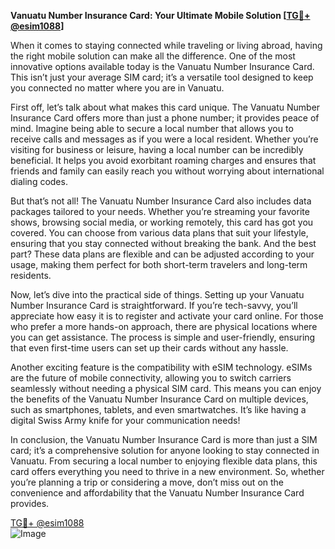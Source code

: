 **Vanuatu Number Insurance Card: Your Ultimate Mobile Solution [[TG💪+ @esim1088](https://t.me/s/esim1088)]**

When it comes to staying connected while traveling or living abroad, having the right mobile solution can make all the difference. One of the most innovative options available today is the Vanuatu Number Insurance Card. This isn’t just your average SIM card; it’s a versatile tool designed to keep you connected no matter where you are in Vanuatu.

First off, let’s talk about what makes this card unique. The Vanuatu Number Insurance Card offers more than just a phone number; it provides peace of mind. Imagine being able to secure a local number that allows you to receive calls and messages as if you were a local resident. Whether you’re visiting for business or leisure, having a local number can be incredibly beneficial. It helps you avoid exorbitant roaming charges and ensures that friends and family can easily reach you without worrying about international dialing codes.

But that’s not all! The Vanuatu Number Insurance Card also includes data packages tailored to your needs. Whether you’re streaming your favorite shows, browsing social media, or working remotely, this card has got you covered. You can choose from various data plans that suit your lifestyle, ensuring that you stay connected without breaking the bank. And the best part? These data plans are flexible and can be adjusted according to your usage, making them perfect for both short-term travelers and long-term residents.

Now, let’s dive into the practical side of things. Setting up your Vanuatu Number Insurance Card is straightforward. If you’re tech-savvy, you’ll appreciate how easy it is to register and activate your card online. For those who prefer a more hands-on approach, there are physical locations where you can get assistance. The process is simple and user-friendly, ensuring that even first-time users can set up their cards without any hassle.

Another exciting feature is the compatibility with eSIM technology. eSIMs are the future of mobile connectivity, allowing you to switch carriers seamlessly without needing a physical SIM card. This means you can enjoy the benefits of the Vanuatu Number Insurance Card on multiple devices, such as smartphones, tablets, and even smartwatches. It’s like having a digital Swiss Army knife for your communication needs!

In conclusion, the Vanuatu Number Insurance Card is more than just a SIM card; it’s a comprehensive solution for anyone looking to stay connected in Vanuatu. From securing a local number to enjoying flexible data plans, this card offers everything you need to thrive in a new environment. So, whether you’re planning a trip or considering a move, don’t miss out on the convenience and affordability that the Vanuatu Number Insurance Card provides. 

[TG💪+ @esim1088](https://t.me/s/esim1088)  
![Image](https://i.postimg.cc/Y0z9fWf4/image.png)